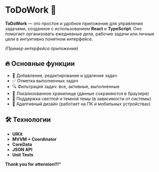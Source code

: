 # ToDoWork 🚀

**ToDoWork** — это простое и удобное приложение для управления задачами, созданное с использованием **React** и **TypeScript**. Оно помогает организовать ежедневные дела, рабочие задачи или личные цели в интуитивно понятном интерфейсе.


*(Пример интерфейса приложения)*

## 🔥 Основные функции
- 📝 Добавление, редактирование и удаление задач
- ✅ Отметка выполненных задач
- 🔍 Фильтрация задач: все, активные, выполненные
- 📂 Локализованное хранилище (данные сохраняются в браузере)
- 🌙 Поддержка светлой и темной темы (в зависимости от системы)
- 📱 Адаптивный дизайн (работает на ПК и мобильных устройствах)

## 🛠 Технологии
- **UIKit**
- **MVVM + Coordinator**
- **CoreData**
- **JSON API**
- **Unit Tests**


**Thank you for attension!!!***
